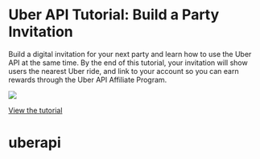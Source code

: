 # Uber API Tutorial: Build a Party Invitation

Build a digital invitation for your next party and learn how to use the Uber API at the same time. By the end of this tutorial, your invitation will show users the nearest Uber ride, and link to your account so you can earn rewards through the Uber API Affiliate Program.

[![](http://i.imgur.com/PBSWIdy.png)](http://thinkful.com/learn/uber-api)

[View the tutorial](http://thinkful.com/learn/uber-api)
# uberapi
